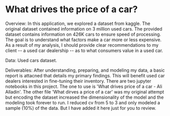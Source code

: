 # What drives the price of a car?
Overview:
In this application, we explored a dataset from kaggle. The original dataset contained information on 3 million used cars. The provided dataset contains information on 426K cars to ensure speed of processing. The goal is to understand what factors make a car more or less expensive. As a result of my analysis, I should provide clear recommendations to my client -- a used car dealership -- as to what consumers value in a used car.

Data:
Used cars dataset.

Deliverables:
After understanding, preparing, and modeling my data, a basic report is attacned that details my primary findings. This will benefit used car dealers interested in fine-tuning their inventory. There are two jupyter notebooks in this project. The one to use is 'What drives price of a car - Ali Alladin'. The other file 'What dirves a price of a car' was my original attempt but encoding the dataset increased the dimensionality of the model and the modeling took forever to run. I reduced cv from 5 to 3 and only modeled a sample (10%) of the data. But I have added it here just for you to review. 

